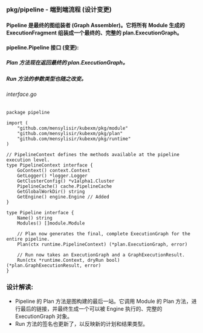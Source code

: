 ### pkg/pipeline - 端到端流程 (设计变更)
#### Pipeline 是最终的图组装者 (Graph Assembler)。它将所有 Module 生成的 ExecutionFragment 组装成一个最终的、完整的 plan.ExecutionGraph。
#### pipeline.Pipeline 接口 (变更):
##### Plan 方法现在返回最终的 plan.ExecutionGraph。
##### Run 方法的参数类型也随之改变。
###### interface.go
```aiignore
package pipeline

import (
    "github.com/mensylisir/kubexm/pkg/module"
    "github.com/mensylisir/kubexm/pkg/plan"
    "github.com/mensylisir/kubexm/pkg/runtime"
)

// PipelineContext defines the methods available at the pipeline execution level.
type PipelineContext interface {
	GoContext() context.Context
	GetLogger() *logger.Logger
	GetClusterConfig() *v1alpha1.Cluster
	PipelineCache() cache.PipelineCache
	GetGlobalWorkDir() string
	GetEngine() engine.Engine // Added
}

type Pipeline interface {
    Name() string
    Modules() []module.Module

    // Plan now generates the final, complete ExecutionGraph for the entire pipeline.
    Plan(ctx runtime.PipelineContext) (*plan.ExecutionGraph, error)

    // Run now takes an ExecutionGraph and a GraphExecutionResult.
    Run(ctx *runtime.Context, dryRun bool) (*plan.GraphExecutionResult, error)
}
```
### 设计解读:
- Pipeline 的 Plan 方法是图构建的最后一站。它调用 Module 的 Plan 方法，进行最后的链接，并最终生成一个可以被 Engine 执行的、完整的 ExecutionGraph 对象。
- Run 方法的签名也更新了，以反映新的计划和结果类型。